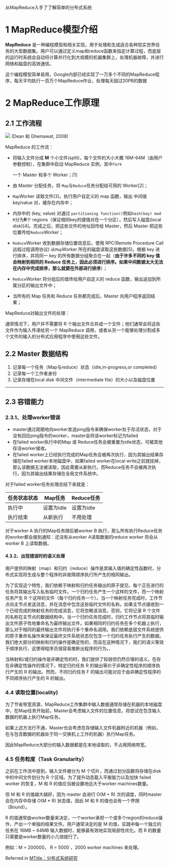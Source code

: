 从MapReduce入手了了解简单的分布式系统

# 1 MapReduce模型介绍

**MapReduce** 是一种编程模型和相关实现，用于处理和生成适合各种现实世界任务的大型数据集。用户可以通过定义map和reduce函数来指定计算过程，而底层的运行时系统会自动将计算并行化到大规模的机器集群上，处理机器故障，并进行网络和磁盘的高效通信。

这个编程模型简单易用，Google内部已经实现了一万多个不同的MapReduce程序，每天平均执行一百万个MapReduce作业，处理每天超过20PB的数据

# 2 MapReduce工作原理

## 2.1 工作流程

![](https://typora-md-bucket.oss-cn-beijing.aliyuncs.com/20231009131530.png)
(Dean 和 Ghemawat, 2008)

MapReduce 的工作流：

- 将输入文件分成 **M** 个小文件(split)，每个文件的大小大概 16M-64M（由用户参数控制），在集群中启动 MapReduce 实例，其中`fork`

  一个 Master 和多个 Worker；[1]

- 由 Master 分配任务，将 `Map`与`Reduce`任务分配给可用的 Worker[2]；

- `Map`Worker 读取文件[3]，执行用户自定义的 map 函数，输出 中间值key/value 对，缓存在内存中；

- 内存中的 (key, value) 对通过 `partitioning function()`例如`hash(key) mod R`分为**R**个 regions（保证相同key的键值对在一个分区），然后写入磁盘(local disk)[4]。完成之后，把这些文件的地址回传给 Master，然后 Master 把这些位置传给`Reduce`Worker；

- `Reduce`Worker 收到数据存储位置信息后，使用 RPC(Remote Procedure Call远程过程调用协议) 从`Map`Worker 所在的磁盘读取这些数据[5]，根据 key 进行排序，并将同一 key 的所有数据分组聚合在一起（**由于许多不同的 key 值会映射到相同的 Reduce 任务上，因此必须进行排序。如果中间数据太大无法在内存中完成排序，那么就要在外部进行排序**）；

- `Reduce`Worker 将分组后的值传给用户自定义的 reduce 函数，输出追加到所属分区的输出文件中；

- 当所有的 Map 任务和 Reduce 任务都完成后，Master 向用户程序返回结果；

MapReduce对输出文件的处理：

通常情况下，用户并不需要将 R 个输出文件合并成一个文件；他们通常会将这些文件作为输入传递给另一个 MapReduce 调用，或者从另一个能够处理分割成多个文件的输入的分布式应用程序中使用这些文件。

## 2.2 Master 数据结构

1. 记录每一个任务（Map与reduce）状态（idle,in-progress,or completed)
2. 记录每一个工作者身份
3. 记录存储在local disk 中间文件（intermediate file）的大小以及磁盘位置

------

## 2.3 容错能力

### 2.3.1、处理worker错误

- master通过周期地向worker发送ping指令来确保worker处于存活状态，对于没有回应ping指令的worker，master会将该worker标记为failed
- 在failed worker执行中的Map 或 Reduce任务会被重置为idle状态，可被其他存活worker接收。
- 在failed worker上已经执行完成的Map任务会被再次执行，因为其输出结果存储在failed worker本地磁盘中，如果failed worker在local write之前就挂掉，那么该数据无法被读取，因此需要从新执行。而Reduce任务不会被再次执行，因为其输出结果存储在全局文件系统中。

对于failed worker任务处理总结下来就是：

| 任务状态状态 | Map任务    | Reduce任务 |
| ------------ | ---------- | ---------- |
| 执行中       | 设置为idle | 设置为idle |
| 执行结束     | 从新执行   | 不用处理   |

对于worker A 执行的Map任务随后被worker B 执行，那么所有执行Reduce任务的worker都会接到通知：还没有从worker A读取数据的reduce worker 将会从worker B 上读取数据。

#### 4.3.2、出现错误时的语义处理

用户提供的映射（map）和归约（reduce）操作是其输入值的确定性函数时，分布式实现将生成与整个程序的非故障顺序执行所产生的相同输出。

为了实现这个特性，我们依赖于映射和归约任务输出的原子提交。每个正在进行的任务将其输出写入私有临时文件。一个归约任务产生一个这样的文件，而一个映射任务产生 R 个这样的文件（每个归约任务一个）。当一个映射任务完成时，工作节点向主节点发送消息，并在消息中包含这些临时文件的名称。如果主节点接收到一个已经完成的映射任务的完成消息，它将忽略该消息。否则，它将记录 R 个文件的名称在主节点的数据结构中。当一个归约任务完成时，归约工作节点将其临时输出文件原子性地重命名为最终输出文件。如果相同的归约任务在多个机器上执行，那么对于相同的最终输出文件将执行多个重命名调用。我们依赖底层文件系统提供的原子重命名操作来保证最终文件系统状态仅包含一个归约任务执行产生的数据。我们绝大部分的映射和归约操作是确定性的，而且在这种情况下，我们的语义等效于顺序执行，这使得程序员很容易推断出程序的行为。、

当映射和/或归约操作是非确定性的时，我们提供了较弱但仍然合理的语义。在存在非确定性操作的情况下，特定归约任务 R 的输出等价于非确定性程序的顺序执行产生的 R 的输出。然而，不同归约任务 F 的输出可能对应于由非确定性程序的不同顺序执行产生的 R 的输出。

### 4.4 读取位置(locality)

为了节省带宽资源，MapReduce工作集群中输入数据通常存储在机器的本地磁盘中，在Map任务开始前，Master会考虑输入文件的位置信息，将尝试在包含输入数据的机器上执行Map任务。

如果上述方法行不通，Master也会考虑在存储输入文件机器附近的机器（例如，在与包含数据的机器处于同一交换机上工作的机器）执行Map任务。

因此MapReduce大部分的输入数据都是在本地读取的，不占用网络带宽。

### 4.5 任务粒度（Task Granularity）

之前在工作流中提到，输入文件被分为 M 个切片，而通过划分函数将存储在disk中的中间文件划分为 R 个区域。为了提升动态载入平衡能力以及加快 failed worker 的恢复，M 和 R 的值应当被设置地远大于worker machines数量。

但 M 和 R 的值越大越好，因为 master 会进行 O(M + R) 次的调度，同时master会在内存中存储 O(M * R) 状态值，因此 M 和 R 的值也会有一个界限（Bound）。

R 的值通常由worker数量来决定，一个worker承担一个或多个region的reduce操作，产出一个单独的结果文件。用户通常决定的是 M 的值，实践中每一个独立的任务在 16MB ~ 64MB 输入数据时，能够最有效地实现局部性优化。而 R 的数量只需要是worker数量的小几倍就行了。

例如：M = 200000， R = 5000 ，2000 worker machines 来处理。

Referred in [MTitle：分布式系统研究](zotero://note/u/NPNE5ZQY/?ignore=1&line=2)
